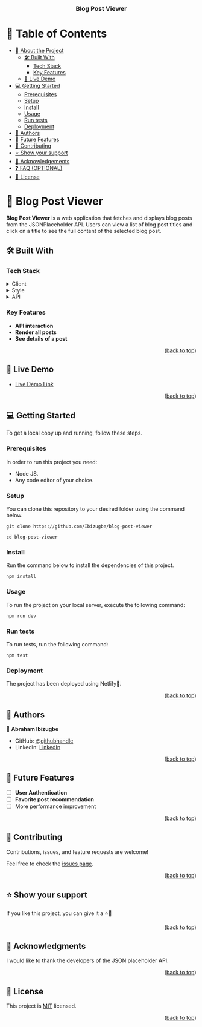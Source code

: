 <a name="readme-top"></a>

<!--
!!! IMPORTANT !!!
This README is an example of how you could professionally present your codebase. 
Writing documentation is a crucial part of your work as a professional software developer and cannot be ignored. 

You should modify this file to match your project and remove sections that don't apply.

REQUIRED SECTIONS:
- Table of Contents
- About the Project
  - Built With
  - Live Demoåçççç
- Getting Started
- Authors
- Future Featureså
- Contributing
- Show your support
- Acknowledgements
- License

OPTIONAL SECTIONS:
- FAQ

After you're finished please remove all the comments and instructions!

For more information on the importance of a professional README for your repositories: https://github.com/microverseinc/curriculum-transversal-skills/blob/main/documentation/articles/readme_best_practices.md
-->

<div align="center">
  <!-- You are encouraged to replace this logo with your own! Otherwise you can also remove it. -->
  <br/>

  <h3><b>Blog Post Viewer</b></h3>

</div>

<!-- TABLE OF CONTENTS -->

# 📗 Table of Contents

- [📖 About the Project](#about-project)
  - [🛠 Built With](#built-with)
    - [Tech Stack](#tech-stack)
    - [Key Features](#key-features)
  - [🚀 Live Demo](#live-demo)
- [💻 Getting Started](#getting-started)
  - [Prerequisites](#prerequisites)
  - [Setup](#setup)
  - [Install](#install)
  - [Usage](#usage)
  - [Run tests](#run-tests)
  - [Deployment](#deployment)
- [👥 Authors](#authors)
- [🔭 Future Features](#future-features)
- [🤝 Contributing](#contributing)
- [⭐️ Show your support](#support)
- [🙏 Acknowledgements](#acknowledgements)
- [❓ FAQ (OPTIONAL)](#faq)
- [📝 License](#license)

<!-- PROJECT DESCRIPTION -->

# 📖 Blog Post Viewer <a name="about-project"></a>

**Blog Post Viewer** is  a web application that fetches and displays blog posts from the JSONPlaceholder API. Users can view a list of blog post titles and click on a title to see the full content of the selected blog post.

## 🛠 Built With <a name="built-with"></a>

### Tech Stack <a name="tech-stack"></a>

<details>
  <summary>Client</summary>
  <ul>
    <li><a href="https://reactjs.org/">React.js</a></li>
  </ul>

</details>

<details>
  <summary>Style</summary>
  <ul>
    <li><a href="https://tailwindcss.com/">TailwindCSS</a></li>
  </ul>
  <ul>
    <li><a href="https://tailwindcss.com/](https://ui.aceternity.com/">AceternityUI</a></li>
  </ul>
</details>

<details>
<summary>API</summary>
  <ul>
    <li><a href="https://jsonplaceholder.typicode.com/posts/[id]">JSON placeholder</a></li>
  </ul>
</details>

<!-- Features -->

### Key Features <a name="key-features"></a>

- **API interaction**
- **Render all posts**
- **See details of a post**

<p align="right">(<a href="#readme-top">back to top</a>)</p>

<!-- LIVE DEMO -->

## 🚀 Live Demo <a name="live-demo"></a>

- [Live Demo Link](https://dev--blog-post-viewer01.netlify.app/)

<p align="right">(<a href="#readme-top">back to top</a>)</p>

<!-- GETTING STARTED -->

## 💻 Getting Started <a name="getting-started"></a>

To get a local copy up and running, follow these steps.

### Prerequisites

In order to run this project you need:

- Node JS.
- Any code editor of your choice.

<!--
Example command:

```sh
 npm install
```
 -->

### Setup

You can clone this repository to your desired folder using the command below.

```
git clone https://github.com/Ibizugbe/blog-post-viewer

cd blog-post-viewer
```

<!--
Example commands:

```sh
  cd my-folder
  git clone git@github.com:ibizugbe/blog-post-viewer.git
```
--->

### Install

Run the command below to install the dependencies of this project.
```
npm install
```

<!--
Example command:

```sh
  cd blog-post-viewer
  npm install
```
--->

### Usage

To run the project on your local server, execute the following command:

```
npm run dev
```

<!--
Example command:

```sh
  npm run dev
```
--->

### Run tests

To run tests, run the following command:

```
npm test
```

<!--
Example command:

```sh
  npm test
```
--->

### Deployment

The project has been deployed using Netlify👾.

<!--
Example:

```sh

```
 -->

<p align="right">(<a href="#readme-top">back to top</a>)</p>

<!-- AUTHORS -->

## 👥 Authors <a name="authors"></a>

👤 **Abraham Ibizugbe**

- GitHub: [@githubhandle](https://github.com/ibizugbe)
- LinkedIn: [LinkedIn](https://linkedin.com/in/abrahamibizugbe)


<p align="right">(<a href="#readme-top">back to top</a>)</p>

<!-- FUTURE FEATURES -->

## 🔭 Future Features <a name="future-features"></a>

- [ ] **User Authentication**
- [ ] **Favorite post recommendation**
- [ ] More performance improvement

<p align="right">(<a href="#readme-top">back to top</a>)</p>

<!-- CONTRIBUTING -->

## 🤝 Contributing <a name="contributing"></a>

Contributions, issues, and feature requests are welcome!

Feel free to check the [issues page](../../issues/).

<p align="right">(<a href="#readme-top">back to top</a>)</p>

<!-- SUPPORT -->

## ⭐️ Show your support <a name="support"></a>

If you like this project, you can give it a ⭐️💫

<p align="right">(<a href="#readme-top">back to top</a>)</p>

<!-- ACKNOWLEDGEMENTS -->

## 🙏 Acknowledgments <a name="acknowledgements"></a>

I would like to thank the developers of the JSON placeholder API.

<p align="right">(<a href="#readme-top">back to top</a>)</p>


<!-- LICENSE -->

## 📝 License <a name="license"></a>

This project is [MIT](./MIT.md) licensed.

<p align="right">(<a href="#readme-top">back to top</a>)</p>

